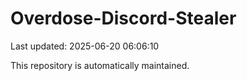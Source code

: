 # Overdose-Discord-Stealer

Last updated: 2025-06-20 06:06:10

This repository is automatically maintained.
